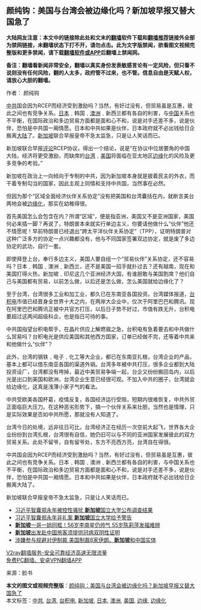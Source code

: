  <h2>颜纯钩：美国与台湾会被边缘化吗？新加坡早报又替大国急了</h2> <p class="notice"><b>大陆网友注意：本文中的链接除此处和文末的<a href="https://github.com/bannedbook/fanqiang" >翻墙</a>软件下载和<a href="https://github.com/killgcd/justmysocks/blob/master/README.md">翻墙推荐</a>链接外全部为禁网链接，未翻墙状态下打不开，请勿点击。此为文字版禁闻，欲看图文视频完整版和更多禁闻，请下载<a href="https://github.com/bannedbook/fanqiang">翻墙软件或APP</a>后翻墙上禁闻网。</p><p>备注：翻墙看新闻非常安全，翻墙以真实身份发表敏感言论有一定风险，但只看不说则没有任何风险，翻的人太多，政府管不过来，也不管。信息自由是天赋人权，请放心大胆的翻墙。</b></p>  <div class="entry"> <p>作者： 颜纯钩</p> <p id="summary"><a href="https://www.bannedbook.org/bnews/tag/%e4%b8%ad%e5%85%b1/" class="st_tag internal_tag" rel="tag" title="标签 中共 下的日志">中共</a>国会因为RCEP而经济受到激励吗？当然，有好过没有，但贸易虽是互惠，彼此之间也有竞争关系。<a href="https://www.bannedbook.org/bnews/tag/%e6%97%a5%e6%9c%ac/" class="st_tag internal_tag" rel="tag" title="标签 日本 下的日志">日本</a>﹑韩国﹑<a href="https://www.bannedbook.org/bnews/tag/%e6%be%b3%e6%b4%b2/" class="st_tag internal_tag" rel="tag" title="标签 澳洲 下的日志">澳洲</a>﹑新西兰都有各自的利害，与<span class='wp_keywordlink_affiliate'><a href="https://www.bannedbook.org/" title="中国" target="_blank">中国</a></span>关系也不平衡，在国际政治和多边贸易方面都是面和心不和，说是对手还差不多，说是伙伴，恐怕是中共国一厢情愿。日本和中共如果是伙伴，日本政府就不必出钱给日企搬离<span class='wp_keywordlink_affiliate'><a href="https://www.bannedbook.org/" title="大陆" target="_blank">大陆</a></span>了。<a href="https://www.bannedbook.org/bnews/tag/%e6%96%b0%e5%8a%a0%e5%9d%a1/" class="st_tag internal_tag" rel="tag" title="标签 新加坡 下的日志">新加坡</a>联合早报皇帝不急太监急，只是让人笑话而已。</p> <p id="conimg"></p> <p>新加坡联合早报<span class='wp_keywordlink_affiliate'><a href="https://www.bannedbook.org/bnews/comments/" title="新闻评论" target="_blank">评论</a></span>RCEP协议，得出一个结论，说是“在协议中位居要角的中国大陆，经济将更受激励，而缺席的<a href="https://www.bannedbook.org/bnews/tag/%e5%8f%b0%e6%b9%be/" class="st_tag internal_tag" rel="tag" title="标签 台湾 下的日志">台湾</a>﹑<a href="https://www.bannedbook.org/bnews/tag/%e7%be%8e%e5%9b%bd/" class="st_tag internal_tag" rel="tag" title="标签 美国 下的日志">美国</a>将面临在亚太地区<a href="https://www.bannedbook.org/bnews/tag/%E8%BE%B9%E7%BC%98/" class="st_tag internal_tag" rel="tag" title="标签 边缘 下的日志">边缘</a>化的风险及更多竞争的考验。”</p>  <p>新加坡在政治上一向倾向于专制的中共，因为新加坡本身就是披着民主的外衣，而干着专制勾当的国家，因此主观上同情和支持中共国，当然事在必然。</p> <p>但因为那个“区域全面经济伙伴关系协定”没有把美国和台湾囊括在内，就断言美台两地会被<a href="https://www.bannedbook.org/bnews/tag/%E8%BE%B9%E7%BC%98%E5%8C%96/" class="st_tag internal_tag" rel="tag" title="标签 边缘化 下的日志">边缘化</a>，那实在幼稚得很。</p> <p>首先美国怎么会包含在内？所谓“区域”，便是指亚洲，美国又不是亚洲国家，美国何必来插一脚？再说了，特朗普本来就实行单边主义，你要请他做什么“伙伴”他还不情愿呢！早前特朗普已经退出“跨太平洋伙伴关系协定”（TPP），证明特朗普对这种广泛多方的协定一点兴趣都没有，他与不同国家签署双边协定，就是废了多边协定的武功，自行一套。</p> <p>即使拜登上台，奉行多边主义，美国人要自组一个“贸易伙伴”关系协定，还不容易吗？日本﹑韩国﹑澳洲﹑新西兰，还不是美国一招手就扑过去？还有越南，现在和美国打得火热，新加坡﹑印尼这几个亚洲经济大国，有谁胆敢与美国割席？他们自己与美国都有贸易，以前怎么做，以后还是怎么做，怎么美国就给边缘化了？</p>  <p>至于台湾，台湾很多工业和加工业，都久已在东南亚各国投资。台湾媒体报道，<a href="https://www.bannedbook.org/bnews/tag/%e5%8f%b0%e7%a7%af%e7%94%b5/" class="st_tag internal_tag" rel="tag" title="标签 台积电 下的日志">台积电</a>市值已经晋身全世界十大之内，在两岸大企业中，仅次于阿里巴巴和腾讯。现在阿里巴巴和腾讯正被中共官方打压，以后日子势不好过，市值有跌无升，台积电要超过这两间超级科企，也是指日可待的事。</p> <p>中共国指望台积电帮手，在晶片供应上解燃眉之急，台积电有急着要去和中共做什么贸易吗？台积电光是供应美国和其他西方国家，订单已经做不完，还等着中共来和他做什么“伙伴”？</p> <p>此外，台湾的钢铁﹑电子﹑化工等大企业，都已在东南亚扎根，台湾企业的产品，基本上都可以借东南亚各国的渠道外销。台湾多年被中共打压，很多企业都到大陆投资设厂，台湾都没有垮掉，最近中美贸易争端一起，台企又纷纷搬回岛内，以后光是出口到美国和欧洲，台湾企业生意已经很可观。不加入中共的圈子，台湾就会给边缘化，这真是浅薄小家子气的看法。</p> <p>中共受欧美各国杯葛，疫情反复，各国经济运行受阻，短期内很难恢复，中共外贸正面临巨大压力。在这种恶劣形势下，搞一个伙伴关系来壮胆，当然也是情理，只是实际效果是否如中共所愿，那就没有人知道了。</p>  <p>台湾今日的处境，远非往日可比，台湾经济正在经历一次空前大起飞，世界各大企业纷纷到台湾扎根，台湾很有自信，她仍旧可以与不同的亚洲国家发展彼此的双方贸易关系。此处不留爷，自有留爷处，东方不亮西方亮，台湾自在得很。</p> <p>中共国会因为RCEP而经济受到激励吗？当然，有好过没有，但贸易虽是互惠，彼此之间也有竞争关系。日本﹑韩国﹑澳洲﹑新西兰都有各自的利害，与中国关系也不平衡，在国际政治和多边贸易方面都是面和心不和，说是对手还差不多，说是伙伴，恐怕是中共国一厢情愿。日本和中共如果是伙伴，日本政府就不必出钱给日企搬离大陆了。</p> <p>新加坡联合早报皇帝不急太监急，只是让人笑话而已。</p> <ul class='op-related-articles' title='相关阅读'> <li><a href='https://www.bannedbook.org/bnews/headline/20201118/1432664.html' target='_blank'>习近平智囊郑永年被控性骚扰 <b>新加坡</b>国立大学公布调查结果</a></li> <li><a href='https://www.bannedbook.org/bnews/worldnews/20201118/1432607.html' target='_blank'>习近平智囊郑永年非礼案 <b>新加坡</b>国立大学给予警告</a></li> <li><a href='https://www.bannedbook.org/bnews/yule/20201113/1430371.html' target='_blank'><b>新加坡</b>一哥一姐同框！56岁李南星仍帅气 55岁陈莉萍发福难辨</a></li> <li><a href='https://www.bannedbook.org/bnews/baitai/20201104/1425788.html' target='_blank'><b>新加坡</b>出发赴中国旅客须提供冠病双阴性证明</a></li> <li><a href='https://www.bannedbook.org/bnews/worldnews/usa/20201030/1422960.html' target='_blank'>涉嫌参与规避对伊制裁 美国制裁8家伊朗、<b>新加坡</b>和中国实体</a></li> </ul> <p class="texttj"> <a href="https://www.bannedbook.org/forum23/topic22702.html" target="_blank">V2ray翻墙服务-安全可靠经济高速无限流量</a><br/> <a href="https://github.com/bannedbook/fanqiang/wiki/%E7%A6%81%E9%97%BB%E7%BD%91%E5%AE%89%E5%8D%93%E7%BF%BB%E5%A2%99%E6%96%B0%E9%97%BBAPP" target="_blank">免费PC翻墙、安卓VPN翻墙APP</a></p><p> 来源：脸书 </p> <a name='sharetosocial'></a>       <div><b>本文的图文或视频完整版</b>：<a href='https://www.bannedbook.org/bnews/comments/20201118/1432830.html'>颜纯钩：美国与台湾会被边缘化吗？新加坡早报又替大国急了</a></div>  </div><!--END ENTRY--> <div class="postfooter"> <div>本文标签：<a href="https://www.bannedbook.org/bnews/tag/%e4%b8%ad%e5%85%b1/" rel="tag">中共</a>, <a href="https://www.bannedbook.org/bnews/tag/%e5%8f%b0%e6%b9%be/" rel="tag">台湾</a>, <a href="https://www.bannedbook.org/bnews/tag/%e5%8f%b0%e7%a7%af%e7%94%b5/" rel="tag">台积电</a>, <a href="https://www.bannedbook.org/bnews/tag/%e6%96%b0%e5%8a%a0%e5%9d%a1/" rel="tag">新加坡</a>, <a href="https://www.bannedbook.org/bnews/tag/%e6%97%a5%e6%9c%ac/" rel="tag">日本</a>, <a href="https://www.bannedbook.org/bnews/tag/%e6%be%b3%e6%b4%b2/" rel="tag">澳洲</a>, <a href="https://www.bannedbook.org/bnews/tag/%e7%be%8e%e5%9b%bd/" rel="tag">美国</a>, <a href="https://www.bannedbook.org/bnews/tag/%E8%BE%B9%E7%BC%98/" rel="tag">边缘</a>, <a href="https://www.bannedbook.org/bnews/tag/%E8%BE%B9%E7%BC%98%E5%8C%96/" rel="tag">边缘化</a></div>  </div><!--END POSTFOOTER--> 